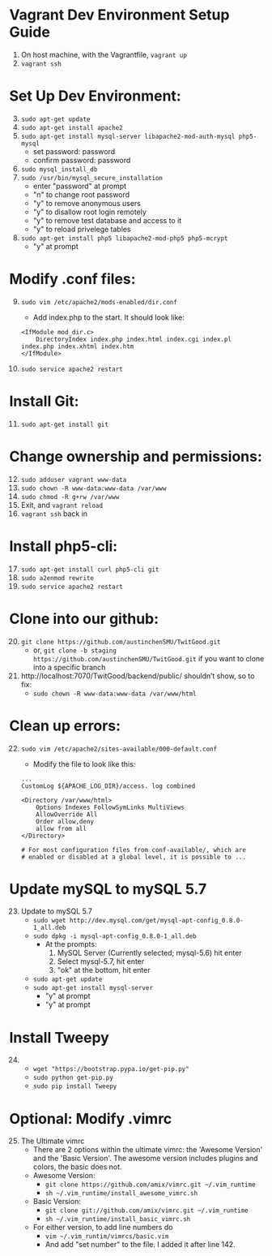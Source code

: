 
# Vagrant Dev Environment Setup Guide
1. On host machine, with the Vagrantfile, `vagrant up`
2. `vagrant ssh`

# Set Up Dev Environment:
3. `sudo apt-get update`
4. `sudo apt-get install apache2`
5. `sudo apt-get install mysql-server libapache2-mod-auth-mysql php5-mysql`
    - set password: password
    - confirm password: password
6. `sudo mysql_install_db`
7. `sudo /usr/bin/mysql_secure_installation`
    - enter "password" at prompt
    - "n" to change root password
    - "y" to remove anonymous users
    - "y" to disallow root login remotely
    - "y" to remove test database and access to it
    - "y" to reload privelege tables
8.  `sudo apt-get install php5 libapache2-mod-php5 php5-mcrypt`
    - "y" at prompt

# Modify .conf files:

9. `sudo vim /etc/apache2/mods-enabled/dir.conf`
    - Add index.php to the start. It should look like:
    
    ```
    <IfModule mod_dir.c>
        DirectoryIndex index.php index.html index.cgi index.pl index.php index.xhtml index.htm
    </IfModule>
    ```

10. `sudo service apache2 restart`

# Install Git:
11. `sudo apt-get install git`

# Change ownership and permissions:
12. `sudo adduser vagrant www-data`
13. `sudo chown -R www-data:www-data /var/www`
14. `sudo chmod -R g+rw /var/www`
15. Exit, and `vagrant reload`
16. `vagrant ssh` back in

# Install php5-cli:
17. `sudo apt-get install curl php5-cli git`
18. `sudo a2enmod rewrite`
19. `sudo service apache2 restart`

# Clone into our github:
20. `git clone https://github.com/austinchenSMU/TwitGood.git`
    - or,  `git clone -b staging https://github.com/austinchenSMU/TwitGood.git` if you want to clone into a specific branch
21. http://localhost:7070/TwitGood/backend/public/ shouldn’t show, so to fix:
    - `sudo chown -R www-data:www-data /var/www/html`

# Clean up errors:
22. `sudo vim /etc/apache2/sites-available/000-default.conf`
    - Modify the file to look like this:

    ```
    ...
    CustomLog ${APACHE_LOG_DIR}/access. log combined
    
    <Directory /var/www/html>
		Options Indexes FollowSymLinks MultiViews
		AllowOverride All
		Order allow,deny
		allow from all
    </Directory>
    
    # For most configuration files from conf-available/, which are
    # enabled or disabled at a global level, it is possible to ...
    ```
# Update mySQL to mySQL 5.7
23. Update to mySQL 5.7
    - `sudo wget http://dev.mysql.com/get/mysql-apt-config_0.8.0-1_all.deb`
    - `sudo dpkg -i mysql-apt-config_0.8.0-1_all.deb`
        - At the prompts:
            1. MySQL Server (Currently selected; mysql-5.6) hit enter
            2. Select mysql-5.7, hit enter
            3. "ok" at the bottom, hit enter
    - `sudo apt-get update`
    - `sudo apt-get install mysql-server`
        - "y" at prompt
        - "y" at prompt

# Install Tweepy
24. - `wget "https://bootstrap.pypa.io/get-pip.py"`
    - `sudo python get-pip.py`
    - `sudo pip install Tweepy`

# Optional: Modify .vimrc
25. The Ultimate vimrc
    - There are 2 options within the ultimate vimrc: the 'Awesome Version' and the 'Basic Version'. The awesome version includes plugins and colors, the basic does not.
    - Awesome Version:
        - `git clone https://github.com/amix/vimrc.git ~/.vim_runtime`
        - `sh ~/.vim_runtime/install_awesome_vimrc.sh`
    - Basic Version:
        - `git clone git://github.com/amix/vimrc.git ~/.vim_runtime`
        - `sh ~/.vim_runtime/install_basic_vimrc.sh`
    - For either version, to add line numbers do
        - `vim ~/.vim_runtim/vimrcs/basic.vim`
        - And add "set number" to the file. I added it after line 142.


